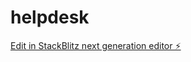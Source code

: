 # helpdesk

[Edit in StackBlitz next generation editor ⚡️](https://stackblitz.com/~/github.com/kketzal/helpdesk)